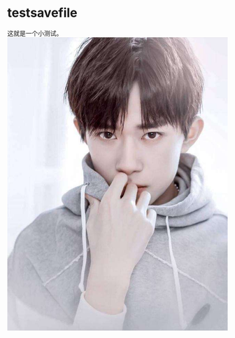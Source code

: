 # testsavefile
这就是一个小测试。
![image](https://github.com/LycQx/testsavefile/blob/master/%E6%97%A5%E5%B8%B801.jpg)
